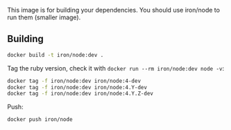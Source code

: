 This image is for building your dependencies. You should use
iron/node to run them (smaller image).

## Building

```sh
docker build -t iron/node:dev .
```

Tag the ruby version, check it with `docker run --rm iron/node:dev node -v`:

```sh
docker tag -f iron/node:dev iron/node:4-dev
docker tag -f iron/node:dev iron/node:4.Y-dev
docker tag -f iron/node:dev iron/node:4.Y.Z-dev
```

Push:

```sh
docker push iron/node
```
